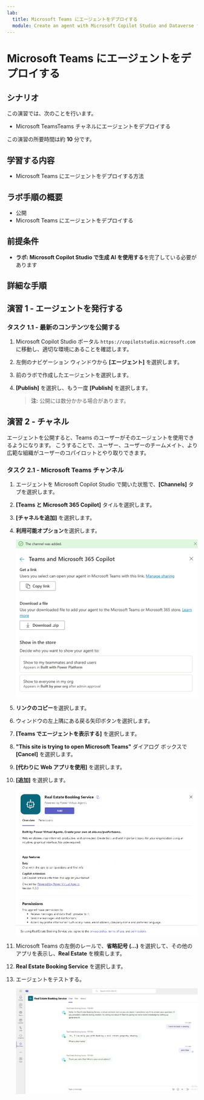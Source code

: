 ```yaml
---
lab:
  title: Microsoft Teams にエージェントをデプロイする
  module: Create an agent with Microsoft Copilot Studio and Dataverse for Teams
---
```


# Microsoft Teams にエージェントをデプロイする

## シナリオ

この演習では、次のことを行います。

- Microsoft TeamsTeams チャネルにエージェントをデプロイする

この演習の所要時間は約 **10** 分です。

## 学習する内容

- Microsoft Teams にエージェントをデプロイする方法

## ラボ手順の概要

- 公開
- Microsoft Teams にエージェントをデプロイする
  
## 前提条件

- **ラボ: Microsoft Copilot Studio で生成 AI を使用する**を完了している必要があります

## 詳細な手順

## 演習 1 - エージェントを発行する

### タスク 1.1 - 最新のコンテンツを公開する

1. Microsoft Copilot Studio ポータル `https://copilotstudio.microsoft.com` に移動し、適切な環境にあることを確認します。

1. 左側のナビゲーション ウィンドウから **[エージェント]** を選択します。

1. 前のラボで作成したエージェントを選択します。

1. **[Publish]** を選択し、もう一度 **[Publish]** を選択します。
   > **注:** 公開には数分かかる場合があります。

## 演習 2 - チャネル

エージェントを公開すると、Teams のユーザーがそのエージェントを使用できるようになります。 こうすることで、ユーザー、ユーザーのチームメイト、より広範な組織がユーザーのコパイロットとやり取りできます。

### タスク 2.1 - Microsoft Teams チャンネル

1. エージェントを Microsoft Copilot Studio で開いた状態で、**[Channels]** タブを選択します。

1. **[Teams と Microsoft 365 Copilot]** タイルを選択します。

1. **[チャネルを追加]** を選択します。

1. **利用可能オプション**を選択します。

    ![Teams チャネルの可用性オプションのスクリーンショット。](../media/teams-availability-options.png)

1. **リンクのコピー**を選択します。

1. ウィンドウの左上隅にある戻る矢印ボタンを選択します。

1. **[Teams でエージェントを表示する]** を選択します。

1. **"This site is trying to open Microsoft Teams"** ダイアログ ボックスで **[Cancel]** を選択します。

1. **[代わりに Web アプリを使用]** を選択します。

1. **[追加]** を選択します。

    !["Add the app to Teams" ダイアログのスクリーンショット。](../media/teams-add-app.png)

1. Microsoft Teams の左側のレールで、**省略記号 (...)** を選択して、その他のアプリを表示し、**Real Estate** を検索します。

1. **Real Estate Booking Service** を選択します。

1. エージェントをテストする。

    ![Teams でのエージェントのスクリーンショット。](../media/teams-copilot.png)
